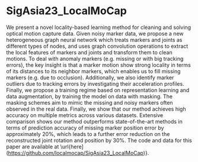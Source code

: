 # SigAsia23_LocalMoCap



We present a novel locality-based learning method for cleaning and solving optical motion capture data. Given noisy marker data, we propose a new heterogeneous graph neural network which treats markers and joints as different types of nodes, and uses graph convolution operations to extract the local features of markers and joints and transform them to clean motions. To deal with anomaly markers (e.g. missing or with big tracking errors), the key insight is that a marker motion show strong locality in terms of its distances to its neighbor markers, which enables us to fill missing markers (e.g. due to occlusion). Additionally, we also identify marker outliers due to tracking errors by investigating their acceleration profiles. Finally, we propose a training regime based on representation learning and data augmentation, by training the model on data with masking. The masking schemes aim to mimic the missing and noisy markers often observed in the real data. Finally, we show that our method achieves high accuracy on multiple metrics across various datasets. Extensive comparison shows our method outperforms state-of-the-art methods in terms of prediction accuracy of missing marker position error by approximately 20\%, which leads to a further error reduction on the reconstructed joint rotation and position by 30\%. The code and data for this paper are available at \url{here](https://github.com/localmocap/SigAsia23_LocalMoCap)}.
